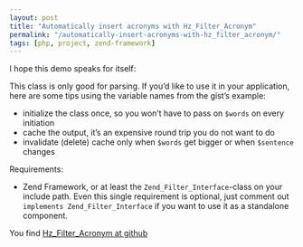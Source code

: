 ```yaml
---
layout: post
title: "Automatically insert acronyms with Hz_Filter_Acronym"
permalink: "/automatically-insert-acronyms-with-hz_filter_acronym/"
tags: [php, project, zend-framework]
---
```


I hope this demo speaks for itself:

<script src="https://gist.github.com/828226.js?file=acronym_demo.php"></script>

This class is only good for parsing. If you’d like to use it in your application, here are some tips using the variable names from the gist’s example:
<ul>
	<li>initialize the class once, so you won’t have to pass on <code>$words</code> on every initiation</li>
	<li>cache the output, it’s an expensive round trip you do not want to do</li>
	<li>invalidate (delete) cache only when <code>$words</code> get bigger or when <code>$sentence</code> changes</li>
</ul>
Requirements:
<ul>
	<li>Zend Framework, or at least the <code>Zend_Filter_Interface</code>-class on your include path. Even this single requirement is optional, just comment out <code>implements Zend_Filter_Interface</code> if you want to use it as a standalone component.</li>
</ul>
You find <a href="https://github.com/chelmertz/Hz/blob/master/Hz/Filter/Acronym.php">Hz_Filter_Acronym at github</a>
